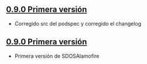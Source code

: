 ## [0.9.0 Primera versión](http://git.sdos.es/ios/SDOSAlamofire/tree/v0.9.1)

- Corregido src del podspec y corregido el changelog

## [0.9.0 Primera versión](http://git.sdos.es/ios/SDOSAlamofire/tree/v0.9.0)

- Primera versión de SDOSAlamofire